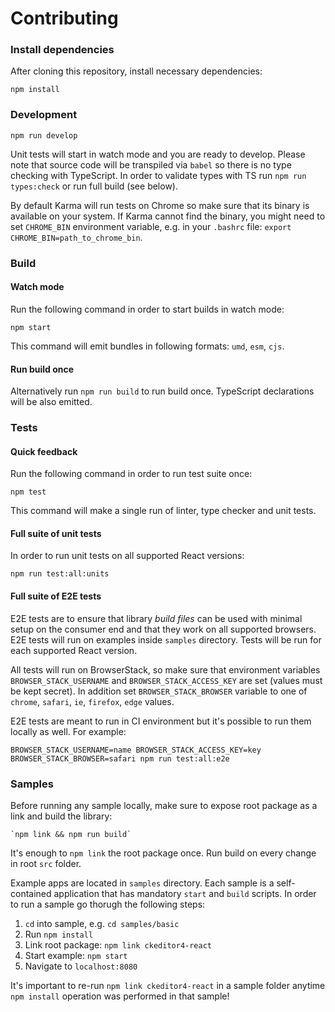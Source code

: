 # Contributing

### Install dependencies

After cloning this repository, install necessary dependencies:

```
npm install
```

### Development

```
npm run develop
```

Unit tests will start in watch mode and you are ready to develop. Please note that source code will be transpiled via `babel` so there is no type checking with TypeScript. In order to validate types with TS run `npm run types:check` or run full build (see below).

By default Karma will run tests on Chrome so make sure that its binary is available on your system. If Karma cannot find the binary, you might need to set `CHROME_BIN` environment variable, e.g. in your `.bashrc` file: `export CHROME_BIN=path_to_chrome_bin`.

### Build

#### Watch mode

Run the following command in order to start builds in watch mode:

```
npm start
```

This command will emit bundles in following formats: `umd`, `esm`, `cjs`.

#### Run build once

Alternatively run `npm run build` to run build once. TypeScript declarations will be also emitted.

### Tests

#### Quick feedback

Run the following command in order to run test suite once:

```
npm test
```

This command will make a single run of linter, type checker and unit tests.

#### Full suite of unit tests

In order to run unit tests on all supported React versions:

```
npm run test:all:units
```

#### Full suite of E2E tests

E2E tests are to ensure that library _build files_ can be used with minimal setup on the consumer end and that they work on all supported browsers. E2E tests will run on examples inside `samples` directory. Tests will be run for each supported React version.

All tests will run on BrowserStack, so make sure that environment variables `BROWSER_STACK_USERNAME` and `BROWSER_STACK_ACCESS_KEY` are set (values must be kept secret). In addition set `BROWSER_STACK_BROWSER` variable to one of `chrome`, `safari`, `ie`, `firefox`, `edge` values.

E2E tests are meant to run in CI environment but it's possible to run them locally as well. For example:

```
BROWSER_STACK_USERNAME=name BROWSER_STACK_ACCESS_KEY=key BROWSER_STACK_BROWSER=safari npm run test:all:e2e
```

### Samples

Before running any sample locally, make sure to expose root package as a link and build the library:

```
`npm link && npm run build`
```

It's enough to `npm link` the root package once. Run build on every change in root `src` folder.

Example apps are located in `samples` directory. Each sample is a self-contained application that has mandatory `start` and `build` scripts. In order to run a sample go thorugh the following steps:

1. `cd` into sample, e.g. `cd samples/basic`
2. Run `npm install`
3. Link root package: `npm link ckeditor4-react`
4. Start example: `npm start`
5. Navigate to `localhost:8080`

It's important to re-run `npm link ckeditor4-react` in a sample folder anytime `npm install` operation was performed in that sample!

